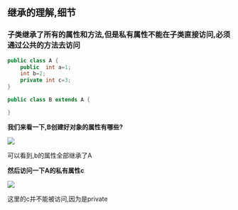 ## 继承的理解,细节

### 子类继承了所有的属性和方法,但是私有属性不能在子类直接访问,必须通过公共的方法去访问

```java
public class A {
    public  int a=1;
    int b=2;
    private int c=3;
}
```

```java
public class B extends A {

}
```

**我们来看一下,B创建好对象的属性有哪些?**



![](D:\Java学习\Java\继承\继承1.PNG)

可以看到,b的属性全部继承了A



**然后访问一下A的私有属性c**



![](D:\Java学习\Java\继承\继承2.PNG)



这里的c并不能被访问,因为是private



